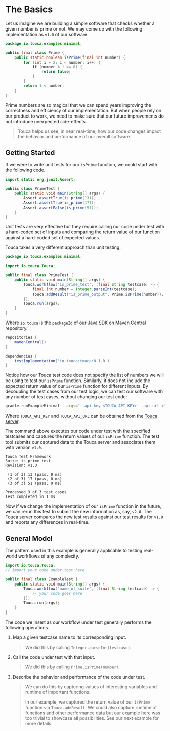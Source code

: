 # The Basics

Let us imagine we are building a simple software that checks whether a given
number is prime or not. We may come up with the following implementation as
`v1.0` of our software.

```java
package io.touca.examples.minimal;

public final class Prime {
    public static boolean isPrime(final int number) {
        for (int i = 2; i < number; i++) {
            if (number % i == 0) {
                return false;
            }
        }
        return 1 < number;
    }
}
```

Prime numbers are so magical that we can spend years improving the correctness
and efficiency of our implementation. But when people rely on our product to
work, we need to make sure that our future improvements do not introduce
unexpected side-effects.

> Touca helps us see, in near real-time, how our code changes impact the
> behavior and performance of our overall software.

## Getting Started

If we were to write unit tests for our `isPrime` function, we could start with
the following code.

```java
import static org.junit.Assert;

public class PrimeTest {
    public static void main(String[] args) {
        Assert.assertTrue(is_prime(13));
        Assert.assertTrue(is_prime(17));
        Assert.assertFalse(is_prime(51));
    }
}
```

Unit tests are very effective but they require calling our code under test with
a hard-coded set of inputs and comparing the return value of our function
against a hard-coded set of expected values.

Touca takes a very different approach than unit testing:

```java
package io.touca.examples.minimal;

import io.touca.Touca;

public final class PrimeTest {
    public static void main(String[] args) {
        Touca.workflow("is_prime_test", (final String testcase) -> {
            final int number = Integer.parseInt(testcase);
            Touca.addResult("is_prime_output", Prime.isPrime(number));
        });
        Touca.run(args);
    }
}
```

Where `io.touca` is the `packageId` of our Java SDK on Maven Central repository.

```groovy
repositories {
    mavenCentral()
}

dependencies {
    testImplementation('io.touca:touca:0.1.0')
}
```

Notice how our Touca test code does not specify the list of numbers we will be
using to test our `isPrime` function. Similarly, it does not include the
expected return value of our `isPrime` function for different inputs. By
decoupling the test cases from our test logic, we can test our software with any
number of test cases, without changing our test code:

```bash
gradle runExampleMinimal --args='--api-key <TOUCA_API_KEY> --api-url <TOUCA_API_URL> --revision v1.0 --testcase 13 17 51'
```

Where `TOUCA_API_KEY` and `TOUCA_API_URL` can be obtained from the
[Touca server](https://app.touca.io).

The command above executes our code under test with the specified testcases and
captures the return values of our `isPrime` function. The test tool submits our
captured data to the Touca server and associates them with version `v1.0`.

```text
Touca Test Framework
Suite: is_prime_test
Revision: v1.0

 (1 of 3) 13 (pass, 0 ms)
 (2 of 3) 17 (pass, 0 ms)
 (3 of 3) 51 (pass, 0 ms)

Processed 3 of 3 test cases
Test completed in 1 ms
```

Now if we change the implementation of our `isPrime` function in the future, we
can rerun this test to submit the new information as, say, `v2.0`. The Touca
server compares the new test results against our test results for `v1.0` and
reports any differences in real-time.

## General Model

The pattern used in this example is generally applicable to testing real-world
workflows of any complexity.

```java
import io.touca.Touca;
// import your code under test here

public final class ExampleTest {
    public static void main(String[] args) {
        Touca.workflow("name_of_suite", (final String testcase) -> {
            // your code goes here
        });
        Touca.run(args);
    }
}
```

The code we insert as our workflow under test generally performs the following
operations.

1.  Map a given testcase name to its corresponding input.

    > We did this by calling `Integer.parseInt(testcase)`.

2.  Call the code under test with that input.

    > We did this by calling `Prime.isPrime(number)`.

3.  Describe the behavior and performance of the code under test.

    > We can do this by capturing values of interesting variables and runtime of
    > important functions.
    >
    > In our example, we captured the return value of our `isPrime` function via
    > `Touca.addResult`. We could also capture runtime of functions and other
    > performance data but our example here was too trivial to showcase all
    > possibilities. See our next example for more details.
